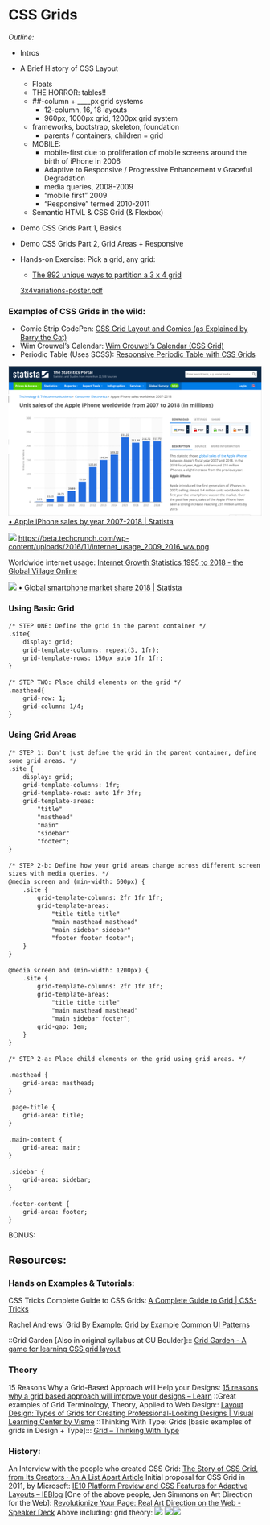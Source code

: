 # CSS Grids
_Outline:_
* Intros
* A Brief History of CSS Layout
	* Floats
	* THE HORROR: tables!!
	* ##-column + ____px grid systems
		* 12-column, 16, 18 layouts
		* 960px, 1000px grid, 1200px grid system
	* frameworks, bootstrap, skeleton, foundation
		* parents / containers, children = grid
	* MOBILE: 
		* mobile-first due to proliferation of mobile screens around the birth of iPhone in 2006
		* Adaptive to Responsive / Progressive Enhancement v Graceful Degradation
		* media queries, 2008-2009
		* “mobile first” 2009
		* “Responsive” termed 2010-2011
	* Semantic HTML & CSS Grid (& Flexbox)
* Demo CSS Grids Part 1, Basics
* Demo CSS Grids Part 2,  Grid Areas + Responsive
* Hands-on Exercise: Pick a grid, any grid:
	* [The 892 unique ways to partition a 3 x 4 grid](http://www.dubberly.com/concept-maps/3x4grid.html)

	<a href='3x4variations-poster.pdf'>3x4variations-poster.pdf</a>


### Examples of CSS Grids in the wild:
* Comic Strip CodePen:
 [CSS Grid Layout and Comics (as Explained by Barry the Cat)](https://codepen.io/tutsplus/pen/pNgZpj/)
* Wim Crouwel’s Calendar:
 [Wim Crouwel’s Calendar (CSS Grid)](https://codepen.io/droom/pen/KmwxGj/)
* Periodic Table (Uses SCSS):
 [Responsive Periodic Table with CSS Grids](https://codepen.io/dudleystorey/pen/rmWMXY/)



![](Screenshot%202019-02-07%2017.46.37.png)
[•  Apple iPhone sales by year 2007-2018 | Statista](https://www.statista.com/statistics/276306/global-apple-iphone-sales-since-fiscal-year-2007/)

![](ReadMe/96321BA3-4BFF-4715-B229-672F20F0F309.png)
https://beta.techcrunch.com/wp-content/uploads/2016/11/internet_usage_2009_2016_ww.png

Worldwide internet usage:
[Internet Growth Statistics 1995 to 2018 - the Global Village Online](https://www.internetworldstats.com/emarketing.htm)

![](ReadMe/Screenshot%202019-02-07%2017.47.16.png)
[•  Global smartphone market share 2018 | Statista](https://www.statista.com/statistics/271496/global-market-share-held-by-smartphone-vendors-since-4th-quarter-2009/)

### Using Basic Grid
```
/* STEP ONE: Define the grid in the parent container */
.site{
    display: grid;
    grid-template-columns: repeat(3, 1fr);
    grid-template-rows: 150px auto 1fr 1fr;
}

/* STEP TWO: Place child elements on the grid */
.masthead{
    grid-row: 1;
    grid-column: 1/4;
}
```



### Using Grid Areas
```
/* STEP 1: Don't just define the grid in the parent container, define some grid areas. */
.site {
	display: grid;
	grid-template-columns: 1fr;
	grid-template-rows: auto 1fr 3fr;
	grid-template-areas:
		"title"
		"masthead"
		"main"
        "sidebar"
		"footer";
}

/* STEP 2-b: Define how your grid areas change across different screen sizes with media queries. */
@media screen and (min-width: 600px) {
	.site {
		grid-template-columns: 2fr 1fr 1fr;
		grid-template-areas:
			"title title title"
			"main masthead masthead"
			"main sidebar sidebar"
            "footer footer footer";
	}
}

@media screen and (min-width: 1200px) {
	.site {
		grid-template-columns: 2fr 1fr 1fr;
		grid-template-areas:
			"title title title"
			"main masthead masthead"
			"main sidebar footer";
        grid-gap: 1em;
	}
}

/* STEP 2-a: Place child elements on the grid using grid areas. */

.masthead {
	grid-area: masthead;
}

.page-title {
	grid-area: title;
}

.main-content {
	grid-area: main;
}

.sidebar {
	grid-area: sidebar;
}

.footer-content {
	grid-area: footer;
}
```


BONUS:

## Resources:


### Hands on Examples & Tutorials:
CSS Tricks Complete Guide to CSS Grids:
[A Complete Guide to Grid | CSS-Tricks](https://css-tricks.com/snippets/css/complete-guide-grid/)

Rachel Andrews’ Grid By Example:
[Grid by Example](https://gridbyexample.com/)
[Common UI Patterns](https://gridbyexample.com/patterns/)

::Grid Garden [Also in original syllabus at CU Boulder]:::
[Grid Garden - A game for learning CSS grid layout](http://cssgridgarden.com/)

### Theory
15 Reasons Why a Grid-Based Approach will Help your Designs:
[15 reasons why a grid based approach will improve your designs – Learn](https://www.canva.com/learn/grid-design/)
::Great examples of Grid Terminology, Theory, Applied to Web Design::
[Layout Design: Types of Grids for Creating Professional-Looking Designs | Visual Learning Center by Visme](https://visme.co/blog/layout-design/)
::Thinking With Type: Grids [basic examples of grids in Design + Type]:::
[Grid – Thinking With Type](http://thinkingwithtype.com/grid/)

### History:
An Interview with the people who created CSS Grid:
[The Story of CSS Grid, from Its Creators · An A List Apart Article](https://alistapart.com/article/the-story-of-css-grid-from-its-creators)
Initial proposal for CSS Grid in 2011, by Microsoft:
[IE10 Platform Preview and CSS Features for Adaptive Layouts – IEBlog](https://blogs.msdn.microsoft.com/ie/2011/04/14/ie10-platform-preview-and-css-features-for-adaptive-layouts/)
[One of the above people, Jen Simmons on Art Direction for the Web]:
[Revolutionize Your Page: Real Art Direction on the Web - Speaker Deck](https://speakerdeck.com/jensimmons/revolutionize-your-page-real-art-direction-on-the-web)
Above including: grid theory:
![](ReadMe/Screenshot%202019-02-09%2018.22.58.png)
![](ReadMe/Screenshot%202019-02-09%2018.24.19.png)![](ReadMe/Screenshot%202019-02-09%2018.23.39.png)




